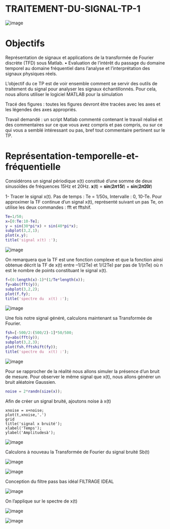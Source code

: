 # TRAITEMENT-DU-SIGNAL-TP-1

![image](https://user-images.githubusercontent.com/90354895/215298104-7c09f5a1-21c1-45b5-9e2c-6c769765087f.png)


# Objectifs
Représentation de signaux et applications de la transformée de Fourier discrète (TFD) sous Matlab. • Evaluation de l’intérêt du passage du domaine temporel au domaine fréquentiel dans l’analyse et l’interprétation des signaux physiques réels.

L’objectif du ce TP est de voir ensemble comment se servir des outils de traitement du signal pour analyser les signaux échantillonnés.
Pour cela, nous allons utiliser le logiciel MATLAB pour la simulation


Tracé des figures : toutes les figures devront être tracées avec les axes et les légendes des axes appropriés.

Travail demandé : un script Matlab commenté contenant le travail réalisé et des commentaires sur ce que vous avez compris et pas compris, ou sur ce qui vous a semblé intéressant ou pas, bref tout commentaire pertinent sur le TP.

# Représentation-temporelle-et-fréquentielle

Considérons un signal périodique x(t) constitué d’une somme de deux sinusoïdes de fréquences 15Hz et 20Hz. 𝐱(𝐭) = 𝐬𝐢𝐧(𝟐𝝅𝟏𝟓𝒕) + 𝐬𝐢𝐧(𝟐𝝅𝟐𝟎𝒕)

1- Tracer le signal x(t). Pas de temps : Te = 1/50s, Intervalle : 0, 10-Te. Pour approximer la TF continue d’un signal x(t), représenté suivant un pas Te, on utilise les deux commandes : fft et fftshif.
 
```matlab
Te=1/50;
x=[0:Te:10-Te];
y = sin(30*pi*x) + sin(40*pi*x);
subplot(3,2,1);
plot(x,y);
title('signal x(t) :'); 
```
  
  
![image](https://user-images.githubusercontent.com/90354895/215297896-1d66ac97-043b-4b73-86b1-5e2ba3a88388.png)

On remarquera que la TF est une fonction complexe et que la fonction ainsi obtenue décrit la TF de x(t) entre –1/(2Te) et 1/(2Te) par pas de 1/(nTe) où n est le nombre de points constituant le signal x(t).

```matlab 
f=(0:length(x)-1)*(1/Te*length(x)); 
fy=abs(fft(y));
subplot(3,2,2); 
plot(f,fy);
title('spectre du  x(t) :'); 
```
![image](https://user-images.githubusercontent.com/90354895/215297956-d4abb705-b3db-42f3-ba87-fb2c17161636.png)

Une fois notre signal généré, calculons maintenant sa Transformée de Fourier. 

```matlab 
fsh=[-500/2:(500/2)-1]*50/500;
fy=abs(fft(y));
subplot(3,2,3);
plot(fsh,fftshift(fy));
title('spectre du  x(t) :');
```
![image](https://user-images.githubusercontent.com/90354895/215297965-d3845a34-c893-4a65-a986-c3dbcc4916e2.png)


Pour se rapprocher de la réalité nous allons simuler la présence d’un bruit de mesure. Pour observer le même signal que x(t), nous allons générer un bruit aléatoire Gaussien.
```matlab
noise = 2*randn(size(x));
```
Afin de créer un signal bruité, ajoutons noise à x(t)

```noise = 2*randn(size(x));
xnoise = x+noise; 
plot(t,xnoise,'.')
grid
title('signal x bruité');
xlabel('Temps');
ylabel('Amplitudesà');
```

![image](https://user-images.githubusercontent.com/90354895/215298052-497c99c9-7dad-41af-8954-0a3c82114c1b.png)

Calculons à nouveau la Transformée de Fourier du signal bruité Sb(t)

![image](https://user-images.githubusercontent.com/90354895/215298065-65588067-671b-4851-812c-ed98c48914b9.png)

![image](https://user-images.githubusercontent.com/90354895/215298067-2db6f56d-38d9-44e3-9f61-2fe237bd3424.png)

Conception du filtre pass bas idéal FILTRAGE IDEAL

![image](https://user-images.githubusercontent.com/90354895/215298068-380b2d8b-6d29-487b-bb64-d493796b7a33.png)

On l’applique sur le spectre de x(t) 

![image](https://user-images.githubusercontent.com/90354895/215298070-a5f6247a-faac-4154-93f3-a6bf0c5bb9b4.png)

![image](https://user-images.githubusercontent.com/90354895/215298074-bcf2ec68-86ad-476e-9307-23b3e8ccd39f.png)



